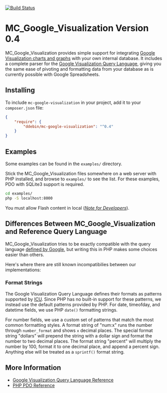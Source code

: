 [![Build Status](https://travis-ci.org/ddebin/mc-google-visualization.svg?branch=master)](https://travis-ci.org/ddebin/mc-google-visualization)

# MC_Google_Visualization Version 0.4

MC_Google_Visualization provides simple support for integrating [Google Visualization charts and graphs](http://code.google.com/apis/visualization/documentation/) with your own internal database.
It includes a complete parser for the [Google Visualization Query Language]((http://code.google.com/apis/visualization/documentation/querylanguage.html)), giving you the same ease of pivoting and formatting data from
your database as is currently possible with Google Spreadsheets.

## Installing

To include `mc-google-visualization` in your project, add it to your `composer.json` file:

```json
{
    "require": {
        "ddebin/mc-google-visualization": "^0.4"
    }
}
```

## Examples

Some examples can be found in the `examples/` directory.

Stick the MC_Google_Visualization files somewhere on a web server with PHP installed, and browse to `examples/` to see the list.
For these examples, PDO with SQLite3 support is required.

```bash
cd examples/
php -S localhost:8000
```

You must allow Flash content in local ([*Note for Developers*](https://developers.google.com/chart/interactive/docs/gallery/motionchart)).

## Differences Between MC_Google_Visualization and Reference Query Language

MC_Google_Visualization tries to be exactly compatible with the query language [defined by Google](http://code.google.com/apis/visualization/documentation/querylanguage.html),
but writing this in PHP makes some choices easier than others.

Here's where there are still known incompatibilies between our implementations:

### Format Strings

The Google Visualization Query Language defines their formats as patterns supported by [ICU](http://www.icu-project.org/).
Since PHP has no built-in support for these patterns, we instead use the default patterns provided by PHP.  For date, timeofday, and
datetime fields, we use PHP `date()` formatting strings.

For number fields, we use a custom set of patterns that match the most common formatting styles. A format string of "num:x" runs the number
through `number_format` and shows `x` decimal places. The special format string "dollars" will prepend the string with a dollar sign and format
the number to two decimal places. The format string "percent" will multiply the number by 100, format it to one decimal place, and append a percent sign.
Anything else will be treated as a `sprintf()` format string.

## More Information

 * [Google Visualization Query Language Reference](http://code.google.com/apis/visualization/documentation/querylanguage.html)
 * [PHP PDO Reference](http://www.php.net/pdo)